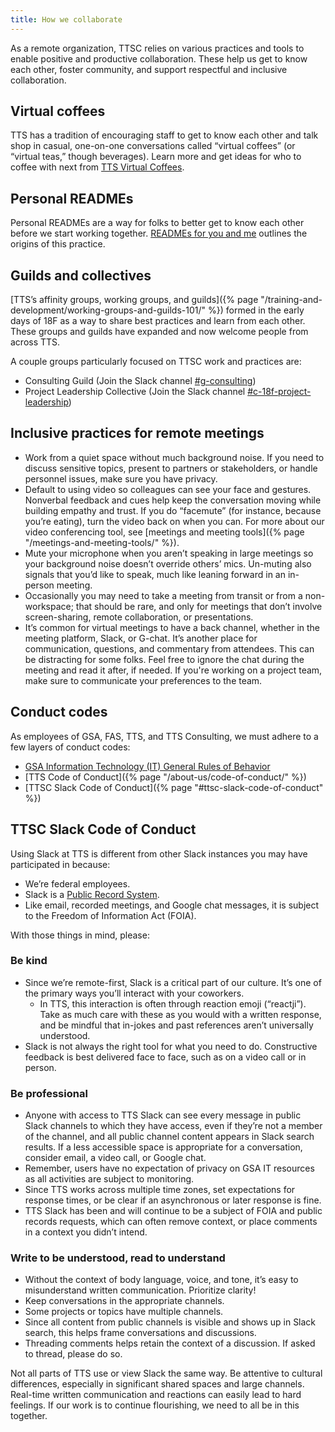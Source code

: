 ```yaml
---
title: How we collaborate
---
```


As a remote organization, TTSC relies on various practices and tools to enable positive and productive collaboration. These help us get to know each other, foster community, and support respectful and inclusive collaboration.

## Virtual coffees

TTS has a tradition of encouraging staff to get to know each other and talk shop in casual, one-on-one conversations called “virtual coffees” (or “virtual teas,” though beverages). Learn more and get ideas for who to coffee with next from [TTS Virtual Coffees](https://docs.google.com/document/d/1wjIjmzXhDCTU6aJZHADndIPksQgvderQbqyGA2q7EzA/edit).

## Personal READMEs 

Personal READMEs are a way for folks to better get to know each other before we start working together. [READMEs for you and me](https://18f.gsa.gov/2020/03/05/readmes-for-you-and-me/) outlines the origins of this practice.

## Guilds and collectives

[TTS’s affinity groups, working groups, and guilds]({% page "/training-and-development/working-groups-and-guilds-101/" %}) formed in the early days of 18F as a way to share best practices and learn from each other. These groups and guilds have expanded and now welcome people from across TTS. 

A couple groups particularly focused on TTSC work and practices are:

- Consulting Guild (Join the Slack channel [#g-consulting](https://gsa-tts.slack.com/channels/g-consulting))
- Project Leadership Collective (Join the Slack channel [#c-18f-project-leadership](https://gsa-tts.slack.com/channels/c-18f-project-leadership))

## Inclusive practices for remote meetings

- Work from a quiet space without much background noise. If you need to discuss sensitive topics, present to partners or stakeholders, or handle personnel issues, make sure you have privacy.
- Default to using video so colleagues can see your face and gestures. Nonverbal feedback and cues help keep the conversation moving while building empathy and trust. If you do “facemute” (for instance, because you’re eating), turn the video back on when you can. For more about our video conferencing tool, see [meetings and meeting tools]({% page "/meetings-and-meeting-tools/" %}).
- Mute your microphone when you aren’t speaking in large meetings so your background noise doesn’t override others’ mics. Un-muting also signals that you’d like to speak, much like leaning forward in an in-person meeting.
- Occasionally you may need to take a meeting from transit or from a non-workspace; that should be rare, and only for meetings that don’t involve screen-sharing, remote collaboration, or presentations.
- It’s common for virtual meetings to have a back channel, whether in the meeting platform, Slack, or G-chat. It’s another place for communication, questions, and commentary from attendees. This can be distracting for some folks. Feel free to ignore the chat during the meeting and read it after, if needed. If you're working on a project team, make sure to communicate your preferences to the team. 

## Conduct codes

As employees of GSA, FAS, TTS, and TTS Consulting, we must adhere to a few layers of conduct codes:
- [GSA Information Technology (IT) General Rules of Behavior](https://insite.gsa.gov/directives-library/gsa-information-technology-it-general-rules-of-behavior-4)
- [TTS Code of Conduct]({% page "/about-us/code-of-conduct/" %})
- [TTSC Slack Code of Conduct]({% page "#ttsc-slack-code-of-conduct" %})

## TTSC Slack Code of Conduct

Using Slack at TTS is different from other Slack instances you may have participated in because:
- We’re federal employees.
- Slack is a [Public Record System](https://insite.gsa.gov/employee-resources/directives-forms-and-regulations/records-and-information-management/search-gsas-record-schedules).
- Like email, recorded meetings, and Google chat messages, it is subject to the Freedom of Information Act (FOIA). 

With those things in mind, please: 


### Be kind
- Since we’re remote-first, Slack is a critical part of our culture. It’s one of the primary ways you’ll interact with your coworkers.
  - In TTS, this interaction is often through reaction emoji (“reactji”). Take as much care with these as you would with a written response, and be mindful that in-jokes and past references aren’t universally understood.
- Slack is not always the right tool for what you need to do. Constructive feedback is best delivered face to face, such as on a video call or in person. 

### Be professional
- Anyone with access to TTS Slack can see every message in public Slack channels to which they have access, even if they’re not a member of the channel, and all public channel content appears in Slack search results. If a less accessible space is appropriate for a conversation, consider email, a video call, or Google chat. 
- Remember, users have no expectation of privacy on GSA IT resources as all activities are subject to monitoring.
- Since TTS works across multiple time zones, set expectations for response times, or be clear if an asynchronous or later response is fine.
- TTS Slack has been and will continue to be a subject of FOIA and public records requests, which can often remove context, or place comments in a context you didn’t intend. 

### Write to be understood, read to understand 

- Without the context of body language, voice, and tone, it’s easy to misunderstand written communication. Prioritize clarity!
- Keep conversations in the appropriate channels.
- Some projects or topics have multiple channels.
- Since all content from public channels is visible and shows up in Slack search, this helps frame conversations and discussions. 
- Threading comments helps retain the context of a discussion. If asked to thread, please do so. 

Not all parts of TTS use or view Slack the same way. Be attentive to cultural differences, especially in significant shared spaces and large channels. Real-time written communication and reactions can easily lead to hard feelings. If our work is to continue flourishing, we need to all be in this together.
